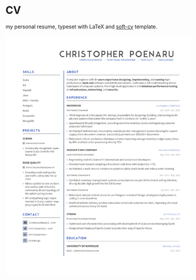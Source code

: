 # CV 

my personal resume, typeset with LaTeX and [soft-cv](https://github.com/kiambogo/soft-cv) template.

<img src="cv.png" width="600">
